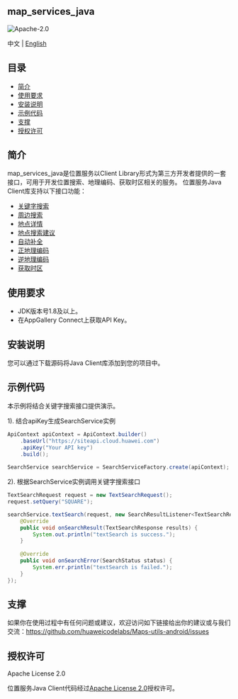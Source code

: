 ## map_services_java

![Apache-2.0](https://img.shields.io/badge/license-Apache-blue)

中文 | [English](https://github.com/huaweicodelabs/Maps-utils-android/blob/master/README.md)

## 目录

* [简介](#简介)
* [使用要求](#使用要求)
* [安装说明](#安装说明)
* [示例代码](#示例代码)
* [支撑](#支撑)
* [授权许可](#授权许可)

## 简介

map_services_java是位置服务以Client Library形式为第三方开发者提供的一套接口，可用于开发位置搜索、地理编码、获取时区相关的服务。
位置服务Java Client库支持以下接口功能：

- [关键字搜索](https://developer.huawei.com/consumer/cn/doc/development/HMSCore-References-V5/webapi-keyword-search-0000001050161916-V5)
- [周边搜索](https://developer.huawei.com/consumer/cn/doc/development/HMSCore-References-V5/webapi-nearby-search-0000001050163873-V5)
- [地点详情](https://developer.huawei.com/consumer/cn/doc/development/HMSCore-References-V5/webapi-detail-search-0000001050161918-V5)
- [地点搜索建议](https://developer.huawei.com/consumer/cn/doc/development/HMSCore-References-V5/webapi-query-suggestion-0000001050161966-V5)
- [自动补全](https://developer.huawei.com/consumer/cn/doc/development/HMSCore-References-V5/autocomplete-0000001052250492-V5)
- [正地理编码](https://developer.huawei.com/consumer/cn/doc/development/HMSCore-References-V5/webapi-forward-geo-0000001050163921-V5)
- [逆地理编码](https://developer.huawei.com/consumer/cn/doc/development/HMSCore-References-V5/webapi-reverse-geo-0000001050161968-V5)
- [获取时区](https://developer.huawei.com/consumer/cn/doc/development/HMSCore-References-V5/webapi-time-zone-0000001050161920-V5)

## 使用要求

- JDK版本号1.8及以上。
- 在AppGallery Connect上获取API Key。


## 安装说明
您可以通过下载源码将Java Client库添加到您的项目中。

## 示例代码

本示例将结合关键字搜索接口提供演示。

1). 结合apiKey生成SearchService实例
```java
ApiContext apiContext = ApiContext.builder()
    .baseUrl("https://siteapi.cloud.huawei.com")
    .apiKey("Your API key")
    .build();
	
SearchService searchService = SearchServiceFactory.create(apiContext);
```

2). 根据SearchService实例调用关键字搜索接口
```java
TextSearchRequest request = new TextSearchRequest();
request.setQuery("SQUARE");

searchService.textSearch(request, new SearchResultListener<TextSearchResponse>() {
    @Override
    public void onSearchResult(TextSearchResponse results) {
        System.out.println("textSearch is success.");
    }
    
    @Override
    public void onSearchError(SearchStatus status) {
        System.err.println("textSearch is failed.");
    }
});
```

## 支撑

如果你在使用过程中有任何问题或建议，欢迎访问如下链接给出你的建议或与我们交流：https://github.com/huaweicodelabs/Maps-utils-android/issues

## 授权许可

Apache License 2.0

位置服务Java Client代码经过[Apache License 2.0](https://www.apache.org/licenses/LICENSE-2.0.html)授权许可。